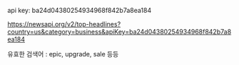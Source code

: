 api key: ba24d04380254934968f842b7a8ea184


https://newsapi.org/v2/top-headlines?country=us&category=business&apiKey=ba24d04380254934968f842b7a8ea184

유효한 검색어 : epic, upgrade, sale 등등